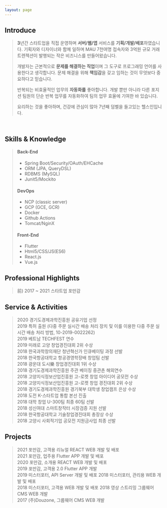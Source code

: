```yaml
---
layout: page
---
```

<script src="public/js/jquery-1.11.1.min.js"></script>
<script src="public/js/tagcloud.jquery.min.js"></script>
<style>
	#tagcloud {
    display: none;
		resize: none;
		border: none;
		outline: none;
		text-decoration: none;
		padding: auto;
		margin: auto;
		list-style-type: none;
	}
</style>
<script type="text/javascript">
  function isMobile(){
    var UserAgent = navigator.userAgent;
    if (UserAgent.match(/iPhone|iPod|Android|Windows CE|BlackBerry|Symbian|Windows Phone|webOS|Opera Mini|Opera Mobi|POLARIS|IEMobile|lgtelecom|nokia|SonyEricsson/i) != null           || UserAgent.match(/LG|SAMSUNG|Samsung/) != null) {
      return true;
    } else {
      return false;
    }
  }
</script>
<script type="text/javascript">
    var settings = {
    //height of sphere container
    height: 350,
    //width of sphere container
    width: 350,
    //radius of sphere
    radius: 100,
    //rotation speed
    speed: 0.5,
    //sphere rotations slower
    slower: 0.1,
    //delay between update position
    timer: 5,
    //dependence of a font size on axis Z
    fontMultiplier: 25,
    //tag css stylies on mouse over
    hoverStyle: {
        border: 'bold',
        color: '#0b2e6f'
    },
    //tag css stylies on mouse out
    mouseOutStyle: {
        border: '',
        color: ''
    }
    };
    $(document).ready(function(){
        if(isMobile()) {
            $('#tagcloud').hide();
        } else {
            $('#tagcloud').show();
            $('#tagcloud').tagoSphere(settings);
        }
    });
</script>

<div id="tagcloud">
	<ul>
	{% for tag in site.tags %}
		<li><a href="/tags/#{{ tag | first | slugize }}">{{ tag | first }}</a></li>
	{% endfor %}
	</ul>
</div>
<!--
<br><br>
<div style="overflow: hidden">
  <img src="/images/guam.png" style="width:100%; height:100%;">
<div>
<br><br>
-->

## Introduce
> **3**년간 스타트업을 직접 운영하며 **서버/웹/앱** 서비스를 **기획/개발/배포**하였습니다. 기획자와 디자이너와 함께 일하며 MAU 7천여명 접속자와 3억원 규모 거래 트렌젝션이 발행되는 작은  비즈니스를 만들어왔습니다.
> 
> <div class="br"></div>
> 
> 개발자는 근본적으로 **문제를 해결하는 직업**이며 그 도구로 프로그래밍 언어를 사용한다고 생각합니다. 문제 해결을 위해 **책임감**을 갖고 임하는 것이 무엇보다 중요하다고 믿습니다. 
>
> <div class="br"></div>
>
> 반복되는 비효율적인 업무의 **자동화를** 좋아합니다. 개발 뿐만 아니라 다른 포지션 팀원의 단순 반복 업무를 자동화하여 팀의 업무 효율에 기여한 바 있습니다. 
> 
> <div class="br"></div>
> 
> 요리하는 것을 좋아하며, 건강에 관심이 많아 7년째 덤벨을 들고있는 헬스인입니다.

<br/>

## Skills & Knowledge
> #### Back-End
> - Spring Boot/Security/OAuth/EHCache
> - ORM (JPA, QueryDSL)
> - RDBMS (MySQL)
> - Junit5/Mockito
> 
> #### DevOps
> 
> - NCP (classic server)
> - GCP (GCE, GCR)
> - Docker
> - Github Actions
> - Tomcat/NginX
> 
> #### Front-End
> 
> - Flutter
> - Html5/CSS/JS(ES6)
> - React.js 
> - Vue.js

## Professional Highlights
> 前) 2017 ~ 2021 스타트업 포만감
  
## Service & Activities
> 2020 경기도경제과학진흥원 공유기업 선정  
> 2019 특허 출원 (다중 주문 실시간 배송 처리 장치 및 이를 이용한 다중 주문 실시간 배송 처리 방법, 10-2019-0022262)  
> 2019 베트남 TECHFEST 연수  
> 2019 미래로 고양 창업경진대회 2위 수상  
> 2018 한국과학창의재단 청년혁신가 인큐베이팅 과정 선발  
> 2018 한국항공대학교 항공경영학장배 창업팀 선발  
> 2018 광운대 도시樂 창업경진대회 1위 수상  
> 2018 경기도경제과학진흥원 주관 베이징 중관촌 해외연수  
> 2018 고양지식정보산업진흥원 고-로켓 창업 아이디어 공모전 수상  
> 2018 고양지식정보산업진흥원 고-로켓 창업 경진대회 2위 수상  
> 2018 경기도경제과학진흥원 경기북부 대학생 창업캠프 은상 수상  
> 2018 도전 K-스타트업 통합 본선 진출  
> 2018 대학 창업 U-300팀 최종 60팀 선발  
> 2018 성신여대 스마트창작터 시장검증 지원 선발  
> 2018 한국항공대학교 기술창업경진대회 총장상 수상  
> 2018 고양시 사회적기업 공모전 지원금사업 최종 선발  
  
## Projects
> 2021 포만감, 고객용 리뉴얼 REACT WEB 개발 및 배포  
> 2021 포만감, 업주용 Flutter APP 개발 및 배포  
> 2020 포만감, 소개용 REACT WEB 개발 및 배포  
> 2019 포만감, 고객용 2.0 Flutter APP 개발  
> 2019 미스터포터, API Server 개발 및 배포
> 2018 미스터포터, 관리용 WEB 개발 및 배포  
> 2018 미스터포터, 고객용 WEB 개발 및 배포
> 2018 영상 스트리밍 그룹웨어 CMS WEB 개발  
> 2017 (주)Douzone, 그룹웨어 CMS WEB 개발  
